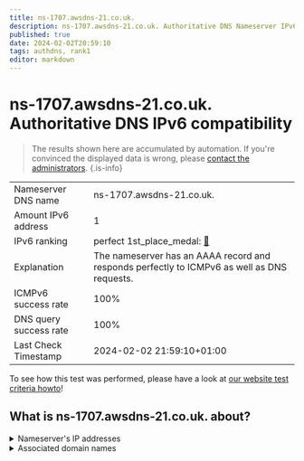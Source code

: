 ```yaml
---
title: ns-1707.awsdns-21.co.uk.
description: ns-1707.awsdns-21.co.uk. Authoritative DNS Nameserver IPv6 compatibility
published: true
date: 2024-02-02T20:59:10
tags: authdns, rank1
editor: markdown
---
```


# ns-1707.awsdns-21.co.uk. Authoritative DNS IPv6 compatibility

> The results shown here are accumulated by automation. If you're convinced the displayed data is wrong, please [contact the administrators](/howto/chat). 
{.is-info}




|   |   |
| - | - |
| Nameserver DNS name | ns-1707.awsdns-21.co.uk.
| Amount IPv6 address | 1
| IPv6 ranking | perfect 1st_place_medal: [🔗](/howto/ranking) |
| Explanation | The nameserver has an AAAA record and responds perfectly to ICMPv6 as well as DNS requests. |
| ICMPv6 success rate | 100%|
| DNS query success rate | 100% |
| Last Check Timestamp | 2024-02-02 21:59:10+01:00 |

To see how this test was performed, please have a look at [our website test criteria howto](/howto/testcriteria/authdns)!


## What is ns-1707.awsdns-21.co.uk. about?




<details>
<summary>Nameserver's IP addresses</summary>

2600:9000:5306:ab00::1

</details>



<details>
<summary>Associated domain names</summary>

github.com

</details>
